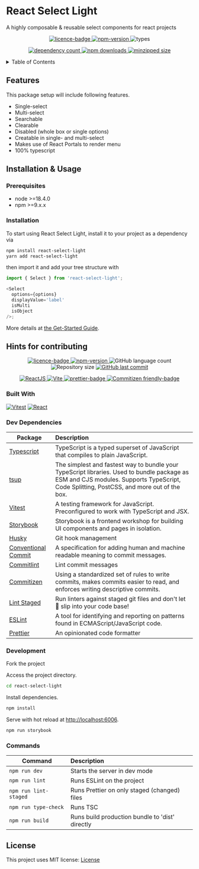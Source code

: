# React Select Light

A highly composable &amp; reusable select components for react projects

<p align="center">
  <a href="https://github.com/enesdir/react-select-light/blob/master/LICENSE.md">
    <img alt="licence-badge" src="https://img.shields.io/badge/license-MIT-brightgreen?color=blue" />
  </a>
    <a href="https://badge.fury.io/js/react-select-light">
    <img alt="npm-version" src="https://badge.fury.io/js/react-select-light.svg" />
  </a>
  <img alt="types" src="https://badgen.net/npm/types/react-select-light"/>
</p>

<p align="center">
  <a href="https://bundlephobia.com/package/react-select-light">
    <img alt="dependency count" src="https://badgen.net/bundlephobia/dependency-count/react-select-light"/>
  </a>
  <a href="https://www.npmjs.com/package/react-select-light">
    <img alt="npm downloads" src="https://badgen.net/npm/dt/react-select-light"/>
  </a>
  <a href="https://bundlephobia.com/package/react-select-light">
    <img alt="minzipped size" src="https://badgen.net/bundlephobia/minzip/react-select-light"/>
  </a>
</p>

<details>
<summary>Table of Contents</summary>

- [React Select Light](#react-select-light)
  - [Features](#features)
  - [Installation \& Usage](#installation--usage)
    - [Prerequisites](#prerequisites)
    - [Installation](#installation)
  - [Hints for contributing](#hints-for-contributing)
    - [Built With](#built-with)
    - [Dev Dependencies](#dev-dependencies)
    - [Development](#development)
    - [Commands](#commands)
  - [License](#license)

</details>

## Features

This package setup will include following features.

- Single-select
- Multi-select
- Searchable
- Clearable
- Disabled (whole box or single options)
- Creatable in single- and multi-select
- Makes use of React Portals to render menu
- 100% typescript

## Installation & Usage

### Prerequisites

- node >=18.4.0
- npm >=9.x.x

### Installation

To start using React Select Light, install it to your project as a dependency via

```bash
npm install react-select-light
yarn add react-select-light
```

then import it and add your tree structure with

```typescript jsx
import { Select } from 'react-select-light';

<Select
  options={options}
  displayValue='label'
  isMulti
  isObject
/>;
```

More details at [the Get-Started Guide](https://github.com/enesdir/react-select-light).

## Hints for contributing

<p align="center">
  <a href="https://github.com/enesdir/react-select-light/blob/master/LICENSE.md">
    <img alt="licence-badge" src="https://img.shields.io/badge/license-MIT-brightgreen?color=blue" />
  </a>
    <a href="https://badge.fury.io/js/react-select-light">
    <img alt="npm-version" src="https://badge.fury.io/js/react-select-light.svg" />
  </a>
  <img alt="GitHub language count" src="https://img.shields.io/github/languages/count/enesdir/react-select-light"/>
  <img alt="Repository size" src="https://img.shields.io/github/repo-size/enesdir/react-select-light"/>
  <a href="https://github.com/enesdir/react-select-light/commits/master">
    <img alt="GitHub last commit" src="https://img.shields.io/github/last-commit/enesdir/react-select-light?color=blue"/>
  </a>
</p>

<p align="center">
  <a target="_blank" href="https://reactjs.org/">
    <img alt="ReactJS" src="https://img.shields.io/static/v1?color=blue&label=React&message=JS&?style=plastic&logo=React">
  </a>
  <a target="_blank" href="https://vitejs.dev/">
    <img alt="Vite" src="https://img.shields.io/static/v1?color=blue&label=Vitest&message=JS&?style=plastic&logo=Vite">
  </a>
  <a target="_blank" href="https://prettier.io/">
    <img alt="prettier-badge" src="https://img.shields.io/badge/code_style-prettier-ff69b4.svg?style=flat-square" />
  </a>
    <a target="_blank" href="http://commitizen.github.io/cz-cli/">
    <img alt="Commitizen friendly-badge" src="https://img.shields.io/badge/commitizen-friendly-brightgreen.svg?style=flat-square" />
  </a>
</p>

### Built With

[![Vitest][Vitest]][Vitest-url] [![React][React.js]][React-url]

### Dev Dependencies

| Package                                        | Description                                                                                                                                                                             |
| ---------------------------------------------- | :-------------------------------------------------------------------------------------------------------------------------------------------------------------------------------------- |
| [Typescript][TS-url]                           | TypeScript is a typed superset of JavaScript that compiles to plain JavaScript.                                                                                                         |
| [tsup][tsup-url]                               | The simplest and fastest way to bundle your TypeScript libraries. Used to bundle package as ESM and CJS modules. Supports TypeScript, Code Splitting, PostCSS, and more out of the box. |
| [Vitest][Vitest-url]                           | A testing framework for JavaScript. Preconfigured to work with TypeScript and JSX.                                                                                                      |
| [Storybook][Storybook-url]                     | Storybook is a frontend workshop for building UI components and pages in isolation.                                                                                                     |
| [Husky][Husky-url]                             | Git hook management                                                                                                                                                                     |
| [Conventional Commit][Conventional-Commit-url] | A specification for adding human and machine readable meaning to commit messages.                                                                                                       |
| [Commitlint][Commitlint-url]                   | Lint commit messages                                                                                                                                                                    |
| [Commitizen][Commitizen-url]                   | Using a standardized set of rules to write commits, makes commits easier to read, and enforces writing descriptive commits.                                                             |
| [Lint Staged][Lint-Staged-url]                 | Run linters against staged git files and don't let 💩 slip into your code base!                                                                                                         |
| [ESLint][ESLint-url]                           | A tool for identifying and reporting on patterns found in ECMAScript/JavaScript code.                                                                                                   |
| [Prettier][Prettier-url]                       | An opinionated code formatter                                                                                                                                                           |

### Development

Fork the project

Access the project directory.

```bash
cd react-select-light
```

Install dependencies.

```bash
npm install
```

Serve with hot reload at <http://localhost:6006>.

```bash
npm run storybook
```

### Commands

| Command               | Description                                     |
| --------------------- | :---------------------------------------------- |
| `npm run dev`         | Starts the server in dev mode                   |
| `npm run lint`        | Runs ESLint on the project                      |
| `npm run lint-staged` | Runs Prettier on only staged (changed) files    |
| `npm run type-check`  | Runs TSC                                        |
| `npm run build`       | Runs build production bundle to 'dist' directly |

## License

This project uses MIT license: [License](https://github.com/enesdir/react-select-light/blob/master/LICENSE.md)

<!-- MARKDOWN LINKS & IMAGES -->

[Vitest]: https://img.shields.io/badge/vitest-646CFF?style=for-the-badge&logo=vitest&logoColor=white
[Vitest-url]: https://vitest.dev/
[React.js]: https://img.shields.io/badge/React-20232A?style=for-the-badge&logo=react&logoColor=61DAFB
[React-url]: https://reactjs.org/
[TS-url]: https://www.typescriptlang.org/
[Husky-url]: https://typicode.github.io/husky/
[Conventional-Commit-url]: https://www.conventionalcommits.org/
[Commitlint-url]: https://commitlint.js.org/#/
[ESLint-url]: https://eslint.org/
[Prettier-url]: https://prettier.io/
[Commitizen-url]: https://commitizen-tools.github.io/commitizen/
[Lint-Staged-url]: https://github.com/okonet/lint-staged#readme
[Storybook-url]: https://storybook.js.org/
[tsup-url]: https://github.com/egoist/tsup
